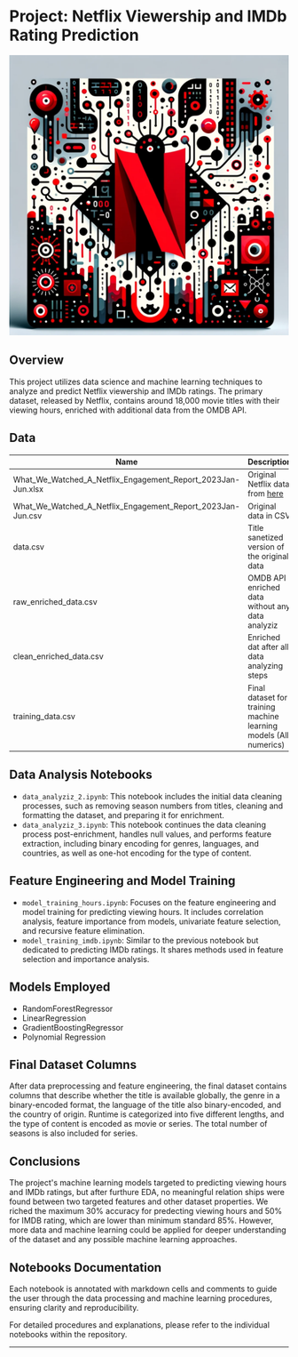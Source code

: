 # Project: Netflix Viewership and IMDb Rating Prediction

<div style="text-align: center;">
    <img src="./files/nf.png" alt="phase1" width="800"/>
</div>

## Overview
This project utilizes data science and machine learning techniques to analyze and predict Netflix viewership and IMDb ratings. The primary dataset, released by Netflix, contains around 18,000 movie titles with their viewing hours, enriched with additional data from the OMDB API.

## Data
| Name         | Description             |
|--------------|-------------------------|
|What_We_Watched_A_Netflix_Engagement_Report_2023Jan-Jun.xlsx| Original Netflix data from [here](https://about.netflix.com/en/news/what-we-watched-a-netflix-engagement-report) |
| What_We_Watched_A_Netflix_Engagement_Report_2023Jan-Jun.csv  | Original data in CSV |
| data.csv  | Title sanetized version of the original data  |
| raw_enriched_data.csv  | OMDB API enriched data without any data analyziz    |
| clean_enriched_data.csv  | Enriched dat after all data analyzing steps      |
| training_data.csv  | Final dataset for training machine learning models (All numerics)      |


## Data Analysis Notebooks
- `data_analyziz_2.ipynb`: This notebook includes the initial data cleaning processes, such as removing season numbers from titles, cleaning and formatting the dataset, and preparing it for enrichment.
- `data_analyziz_3.ipynb`: This notebook continues the data cleaning process post-enrichment, handles null values, and performs feature extraction, including binary encoding for genres, languages, and countries, as well as one-hot encoding for the type of content.


## Feature Engineering and Model Training
- `model_training_hours.ipynb`: Focuses on the feature engineering and model training for predicting viewing hours. It includes correlation analysis, feature importance from models, univariate feature selection, and recursive feature elimination.
- `model_training_imdb.ipynb`:  Similar to the previous notebook but dedicated to predicting IMDb ratings. It shares methods used in feature selection and importance analysis.


## Models Employed
- RandomForestRegressor
- LinearRegression
- GradientBoostingRegressor
- Polynomial Regression

## Final Dataset Columns
After data preprocessing and feature engineering, the final dataset contains columns that describe whether the title is available globally, the genre in a binary-encoded format, the language of the title also binary-encoded, and the country of origin. Runtime is categorized into five different lengths, and the type of content is encoded as movie or series. The total number of seasons is also included for series.

## Conclusions
The project's machine learning models targeted to predicting viewing hours and IMDb ratings, but after furthure EDA, no meaningful relation ships were found between two targeted features and other dataset properties. We riched the maximum 30% accuracy for predecting viewing hours and 50% for IMDB rating, which are lower than minimum standard 85%. However, more data and machine learning could be applied for deeper understanding of the dataset and any possible machine learning approaches.

## Notebooks Documentation
Each notebook is annotated with markdown cells and comments to guide the user through the data processing and machine learning procedures, ensuring clarity and reproducibility.

For detailed procedures and explanations, please refer to the individual notebooks within the repository.

---

